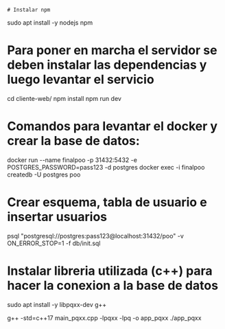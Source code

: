     # Instalar npm
sudo apt install -y nodejs npm

# Para poner en marcha el servidor se deben instalar las dependencias y luego levantar el servicio
cd cliente-web/
npm install
npm run dev
<!-- 
npm install es el comando encargado de instalar las dependencias del proyecto.
npm run dev es el comando encargado de poner el servicio en marcha, con este comando levantamos el cliente web -->

# Comandos para levantar el docker y crear la base de datos:
docker run --name finalpoo -p 31432:5432 -e POSTGRES_PASSWORD=pass123 -d postgres
docker exec -i finalpoo createdb -U postgres poo

<!-- Esto lo que hace es crear un contenedor de docker que tiene nombre finalpoo, mapea el puerto interno del contendor (5432) al puesto externo pc (31432). Las conexiones se hacen al puerto 31432. La contraseña para la conexion es pass123 y el usuario postgres. Luego crea la base de datos dentro del contenedor con el usuario postgres y nombre de la base de datos poo.  -->

# Crear esquema, tabla de usuario e insertar usuarios
psql "postgresql://postgres:pass123@localhost:31432/poo" -v ON_ERROR_STOP=1 -f db/init.sql

<!-- Esto lo que hace es ejecutar dentro del contenedor y en la base de datos el archivo init.sql. Se pueden crear mas archivos .sql que ejecuten otros comandos y lo unico que debe ser cambiado es la referencia final al archivo que se quiere ejecutar.  -->

# Instalar libreria utilizada (c++) para hacer la conexion a la base de datos
sudo apt install -y libpqxx-dev g++

g++ -std=c++17 main_pqxx.cpp -lpqxx -lpq -o app_pqxx
./app_pqxx
